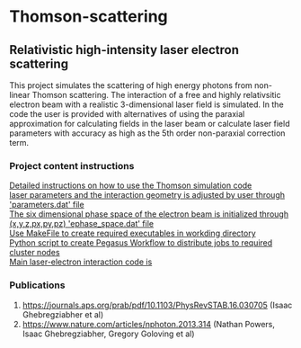 # Thomson-scattering
## Relativistic high-intensity laser electron scattering

This project simulates the scattering of high energy photons from non-linear Thomson scattering. The interaction of a free and highly relativsitic electron beam with a realistic 3-dimensional laser field is simulated. In the code the user is provided with alternatives of using the paraxial approximation for calculating fields in the laser beam or calculate laser field parameters with accuracy as high as the 5th order non-paraxial correction term. 

### Project content instructions
[Detailed instructions on how to use the Thomson simulation code](How%20to%20use%20the%20Thomson%20Code.pdf)<br>
[laser parameters and the interaction geometry is adjusted by user through 'parameters.dat' file](parameters.dat)<br>
[The six dimensional phase space of the electron beam is initialized through (x,y,z,px,py,pz) 'ephase_space.dat' file](ephase_space.dat)<br>
[Use MakeFile to create required executables in workding directory](Makefile)<br>
[Python script to create Pegasus Workflow to distribute jobs to required cluster nodes](setup_job.py)<br>
[Main laser-electron interaction code is](Spectra.f)<br>

### Publications 

1. https://journals.aps.org/prab/pdf/10.1103/PhysRevSTAB.16.030705 (Isaac Ghebregziabher et al)
2. https://www.nature.com/articles/nphoton.2013.314 (Nathan Powers, Isaac Ghebregziabher, Gregory Goloving et al)
